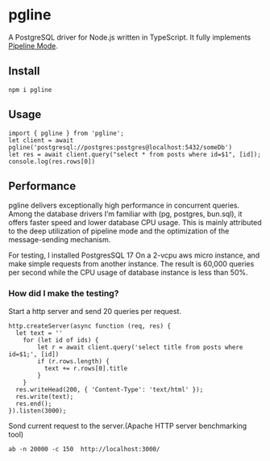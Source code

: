 # pgline
A PostgreSQL driver for Node.js written in TypeScript. It fully implements [Pipeline Mode](https://www.postgresql.org/docs/current/libpq-pipeline-mode.html). 

## Install
```
npm i pgline
```

## Usage
```
import { pgline } from 'pgline';
let client = await pgline('postgresql://postgres:postgres@localhost:5432/someDb')
let res = await client.query("select * from posts where id=$1", [id]);
console.log(res.rows[0])
```

## Performance

pgline delivers exceptionally high performance in concurrent queries. Among the database drivers I’m familiar with (pg, postgres, bun.sql), it offers faster speed and lower database CPU usage. This is mainly attributed to the deep utilization of pipeline mode and the optimization of the message-sending mechanism.

For testing, I installed PostgresSQL 17 On a 2-vcpu aws micro instance, and make simple requests from another instance. The result is 60,000 queries per second while the CPU usage of database instance is less than 50%.

### How did I make the testing?
Start a http server and send 20 queries per request.
```
http.createServer(async function (req, res) {
  let text = ''
    for (let id of ids) {
        let r = await client.query('select title from posts where id=$1;', [id])
        if (r.rows.length) {
          text += r.rows[0].title
        }
    }
  res.writeHead(200, { 'Content-Type': 'text/html' });
  res.write(text);
  res.end();
}).listen(3000);
```
Sond current request to the server.(Apache HTTP server benchmarking tool)
```
ab -n 20000 -c 150  http://localhost:3000/

```
